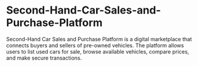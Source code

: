 # Second-Hand-Car-Sales-and-Purchase-Platform
Second-Hand Car Sales and Purchase Platform is a digital marketplace that connects buyers and sellers of pre-owned vehicles. The platform allows users to list used cars for sale, browse available vehicles, compare prices, and make secure transactions. 
